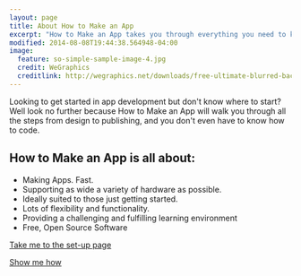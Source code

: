 ```yaml
---
layout: page
title: About How to Make an App
excerpt: "How to Make an App takes you through everything you need to know about building and publishing your own mobile app"
modified: 2014-08-08T19:44:38.564948-04:00
image:
  feature: so-simple-sample-image-4.jpg
  credit: WeGraphics
  creditlink: http://wegraphics.net/downloads/free-ultimate-blurred-background-pack/
---
```


Looking to get started in app development but don't know where to start? Well look no further because How to Make an App will walk you through all the steps from design to publishing, and you don't even have to know how to code.

## How to Make an App is all about:

* Making Apps. Fast.
* Supporting as wide a variety of hardware as possible.
* Ideally suited to those just getting started.
* Lots of flexibility and functionality.
* Providing a challenging and fulfilling learning environment
* Free, Open Source Software

<a markdown="0" href="http://bit.ly/appinv2" target="_blank" class="btn">Take me to the set-up page</a>

<a markdown="0" href="http://bit.ly/appinv2" target="_blank" class="btn">Show me how</a>

